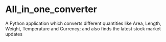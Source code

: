 # All_in_one_converter
A Python application which converts different quantities like Area, Length, Weight, Temperature and Currency; and also finds the latest stock market updates
